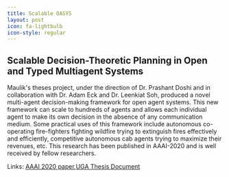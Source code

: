```yaml
---
title: Scalable OASYS
layout: post
icon: fa-lightbulb
icon-style: regular
---
```

## Scalable Decision-Theoretic Planning in Open and Typed Multiagent Systems <br/>

Maulik's theses project, under the direction of Dr. Prashant Doshi and in collaboration with Dr. Adam Eck and Dr. Leenkiat Soh, produced a novel multi-agent decision-making framework for open agent systems. This new framework can scale to hundreds of agents and allows each individual agent to make its own decision in the absence of any communication medium. Some practical uses of this framework include autonomous co-operating fire-fighters fighting wildfire trying to extinguish fires effectively and efficiently, competitive autonomous cab agents trying to maximize their revenues, etc. This research has been published in AAAI-2020 and is well received by fellow researchers.

Links: [AAAI 2020 paper](https://arxiv.org/abs/1911.08642),[UGA Thesis Document](https://galileo-usg-uga-primo.hosted.exlibrisgroup.com/primo-explore/openurl?u.ignore_date_coverage=true&rft.mms_id=9949193369502959&vid=UGA&institution=UGA&url_ctx_val=&url_ctx_fmt=null&isSerivcesPage=true)
